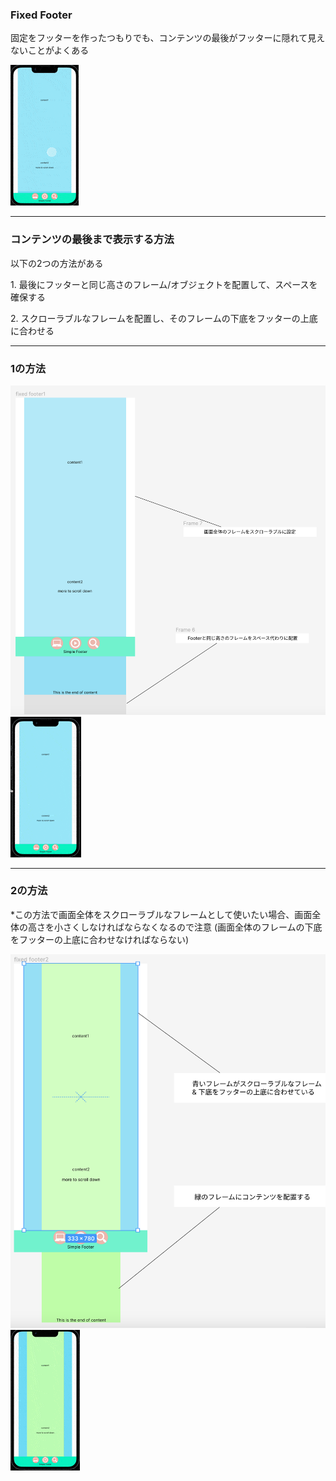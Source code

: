 ### Fixed Footer

固定をフッターを作ったつもりでも、コンテンツの最後がフッターに隠れて見えないことがよくある

<img src="./img/fixed_footer1.gif" />

---

### コンテンツの最後まで表示する方法

以下の2つの方法がある

1\. 最後にフッターと同じ高さのフレーム/オブジェクトを配置して、スペースを確保する

2\. スクローラブルなフレームを配置し、そのフレームの下底をフッターの上底に合わせる

---

### 1の方法

<img src="./img/fixed_footer2.png" />

<img src="./img/fixed_footer2.gif" />

---

### 2の方法

*この方法で画面全体をスクローラブルなフレームとして使いたい場合、画面全体の高さを小さくしなければならなくなるので注意 (画面全体のフレームの下底をフッターの上底に合わせなければならない)

<img src="./img/fixed_footer3.png" />

<img src="./img/fixed_footer3.gif" />